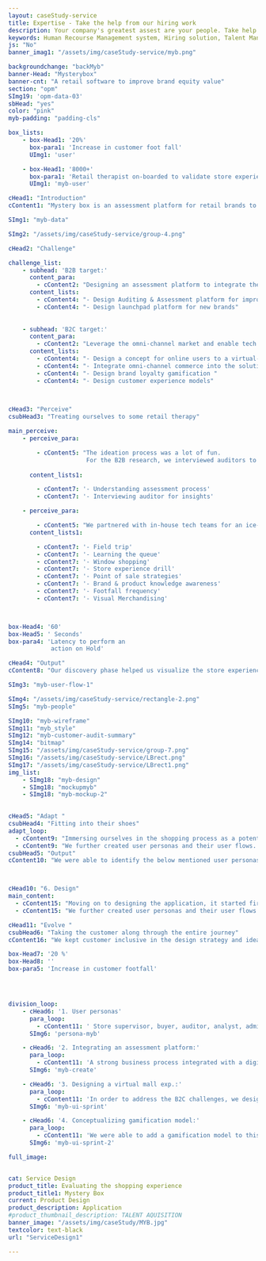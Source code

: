 ```yaml
---
layout: caseStudy-service
title: Expertise - Take the help from our hiring work
description: Your company's greatest assest are your people. Take help our hiring experts to recruit the best desired talents.
keywords: Human Recourse Management system, Hiring solution, Talent Management Software, Application Tracking System, AI-Enabled, Recruitment Management software, recruitment system, Talent CRM, HR Software, Bangalore, India
js: "No"
banner_imag1: "/assets/img/caseStudy-service/myb.png"

backgroundchange: "backMyb"
banner-Head: "Mysterybox"
banner-cnt: "A retail software to improve brand equity value"
section: "opm"
SImg19: 'opm-data-03'
sbHead: "yes"
color: "pink"
myb-padding: "padding-cls"

box_lists:
    - box-Head1: '20%'
      box-para1: 'Increase in customer foot fall'
      UImg1: 'user'

    - box-Head1: '8000+'
      box-para1: 'Retail therapist on-boarded to validate store experience'
      UImg1: 'myb-user'

cHead1: "Introduction"
cContent1: "Mystery box is an assessment platform for retail brands to enhance customer shopping experience. The retail industry is evolving towards connecting human emotions to maximize the brand equity value."

SImg1: "myb-data"

SImg2: "/assets/img/caseStudy-service/group-4.png"

cHead2: "Challenge"

challenge_list:
    - subhead: 'B2B target:'
      content_para:
        - cContent2: "Designing an assessment platform to integrate the retail stores with retail consultants and auditors for validating their store experience and quality of their products & services."
      content_lists:
        - cContent4: "- Design Auditing & Assessment platform for improving store experience"
        - cContent4: "- Design launchpad platform for new brands"
      
        
    - subhead: 'B2C target:'
      content_para:
        - cContent2: "Leverage the omni-channel market and enable tech to connect with human experience for maximizing customer footfalls and to improve the brand loyalty."
      content_lists:
        - cContent4: "- Design a concept for online users to a virtual-mall experience"
        - cContent4: "- Integrate omni-channel commerce into the solution"
        - cContent4: "- Design brand loyalty gamification "
        - cContent4: "- Design customer experience models"

      

cHead3: "Perceive"
csubHead3: "Treating ourselves to some retail therapy"

main_perceive:
    - perceive_para:

        - cContent5: "The ideation process was a lot of fun. 
                      For the B2B research, we interviewed auditors to understand the assessment process and looked at the metrics which governs the customer experience index score."
                      
      content_lists1:

        - cContent7: '- Understanding assessment process'
        - cContent7: '- Interviewing auditor for insights'

    - perceive_para:

        - cContent5: "We partnered with in-house tech teams for an ice-breaker session with our customer. We spent time understanding their bizops, data and workgroup dependencies in the organization. Learnt few things about the performance issues in their current system."
      content_lists1:

        - cContent7: '- Field trip'
        - cContent7: '- Learning the queue'
        - cContent7: '- Window shopping'
        - cContent7: '- Store experience drill'
        - cContent7: '- Point of sale strategies'
        - cContent7: '- Brand & product knowledge awareness'
        - cContent7: '- Footfall frequency'
        - cContent7: '- Visual Merchandising'



box-Head4: '60'
box-Head5: ' Seconds'
box-para4: 'Latency to perform an 
            action on Hold'

cHead4: "Output"
cContent8: "Our discovery phase helped us visualize the store experience and establish key performance indicators for us to do the assessments and to gamify it."

SImg3: "myb-user-flow-1"

SImg4: "/assets/img/caseStudy-service/rectangle-2.png"
SImg5: "myb-people"

SImg10: "myb-wireframe"
SImg11: "myb_style"
SImg12: "myb-customer-audit-summary"
SImg14: "bitmap"
SImg15: "/assets/img/caseStudy-service/group-7.png"
SImg16: "/assets/img/caseStudy-service/LBrect.png"
SImg17: "/assets/img/caseStudy-service/LBrect1.png"
img_list:
    - SImg18: "myb-design"
    - SImg18: "mockupmyb"
    - SImg18: "myb-mockup-2"
    

cHead5: "Adapt "
csubHead4: "Fitting into their shoes"
adapt_loop:
  - cContent9: "Immersing ourselves in the shopping process as a potential buyer/auditor and from a store front, gave us a lot of insights into their major stakeholders/personas, their hand off points, motivation criteria, pain areas,  demographic, age and daily routines."
  - cContent9: "We further created user personas and their user flows. This, together with the workflow gave a complete picture on the product scope and roadmap."
csubHead5: "Output"
cContent10: "We were able to identify the below mentioned user personas:"



cHead10: "6. Design"
main_content:
  - cContent15: "Moving on to designing the application, it started first with us having an elaborate mood boarding sessions. We extensively follow the atomic design principle. we created individual components, finalized on the color, type and layout. "
  - cContent15: "We further created user personas and their user flows. This, together with the workflow gave a complete picture on the product scope and roadmap."

cHead11: "Evolve "
csubHead6: "Taking the customer along through the entire journey"
cContent16: "We kept customer inclusive in the design strategy and ideation phase. We had constant engagements throughout the designing process to take feedback and iterate. "

box-Head7: '20 %'
box-Head8: ''
box-para5: 'Increase in customer footfall'




division_loop:
    - cHead6: '1. User personas'
      para_loop:
        - cContent11: ' Store supervisor, buyer, auditor, analyst, admin and back office crew.'
      SImg6: 'persona-myb'

    - cHead6: '2. Integrating an assessment platform:'
      para_loop:
        - cContent11: 'A strong business process integrated with a digital platform was put in place to enhance the store experience. We were able to bring auditor, analyst and store supervisor on a single interface, capture store assessments and showcase store performance metrics. '
      SImg6: 'myb-create'

    - cHead6: '3. Designing a virtual mall exp.:'
      para_loop:
        - cContent11: 'In order to address the B2C challenges, we designed a platform which meets and satisfies all the use cases. For instance, a user (store supervisor) can propagate the store inventory item on an omni-channel platform for the customer to consume and increase the point of sale. '
      SImg6: 'myb-ui-sprint'

    - cHead6: '4. Conceptualizing gamification model:'
      para_loop:
        - cContent11: 'We were able to add a gamification model to this platform. We created loyalty points which the buyer will get when he or she enters a store/makes a purchase or shares the offer to their peers/friends. The model was created to increase footfalls for each store.'
      SImg6: 'myb-ui-sprint-2'

full_image:


cat: Service Design
product_title: Evaluating the shopping experience
product_title1: Mystery Box
current: Product Design
product_description: Application
#product_thumbnail_description: TALENT AQUISITION
banner_image: "/assets/img/caseStudy/MYB.jpg"
textcolor: text-black
url: "ServiceDesign1"

---
```

